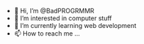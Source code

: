 - 👋 Hi, I’m @BadPROGRMMR
- 👀 I’m interested in computer stuff
- 🌱 I’m currently learning web development
- 📫 How to reach me ...

<!---
BadPROGRMMR/BadPROGRMMR is a ✨ special ✨ repository because its `README.md` (this file) appears on your GitHub profile.
You can click the Preview link to take a look at your changes.
--->

